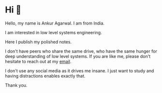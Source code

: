 # Hi 👋

Hello, my name is Ankur Agarwal. I am from India.

I am interested in low level systems engineering.

Here I publish my polished notes.

I don't have peers who share the same drive, who have the same hunger for deep understanding of low level systems. If you are like me, please don't hesitate to reach out at my [email](mailto:manageme@protonmail.com).

I don't use any social media as it drives me insane. I just want to study and having distractions enables exactly that.

Thank you.
